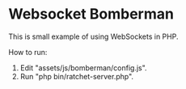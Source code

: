 Websocket Bomberman
===================


This is small example of using WebSockets in PHP.

How to run:
1. Edit "assets/js/bomberman/config.js".
2. Run "php bin/ratchet-server.php".
